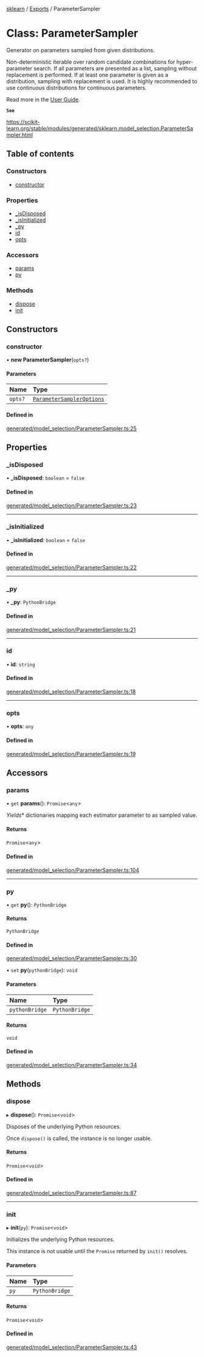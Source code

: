 [sklearn](../readme.md) / [Exports](../modules.md) / ParameterSampler

# Class: ParameterSampler

Generator on parameters sampled from given distributions.

Non-deterministic iterable over random candidate combinations for hyper- parameter search. If all parameters are presented as a list, sampling without replacement is performed. If at least one parameter is given as a distribution, sampling with replacement is used. It is highly recommended to use continuous distributions for continuous parameters.

Read more in the [User Guide](../grid_search.html#grid-search).

**`See`**

https://scikit-learn.org/stable/modules/generated/sklearn.model_selection.ParameterSampler.html

## Table of contents

### Constructors

- [constructor](ParameterSampler.md#constructor)

### Properties

- [\_isDisposed](ParameterSampler.md#_isdisposed)
- [\_isInitialized](ParameterSampler.md#_isinitialized)
- [\_py](ParameterSampler.md#_py)
- [id](ParameterSampler.md#id)
- [opts](ParameterSampler.md#opts)

### Accessors

- [params](ParameterSampler.md#params)
- [py](ParameterSampler.md#py)

### Methods

- [dispose](ParameterSampler.md#dispose)
- [init](ParameterSampler.md#init)

## Constructors

### constructor

• **new ParameterSampler**(`opts?`)

#### Parameters

| Name | Type |
| :------ | :------ |
| `opts?` | [`ParameterSamplerOptions`](../interfaces/ParameterSamplerOptions.md) |

#### Defined in

[generated/model_selection/ParameterSampler.ts:25](https://github.com/transitive-bullshit/scikit-learn-ts/blob/367336a/packages/sklearn/src/generated/model_selection/ParameterSampler.ts#L25)

## Properties

### \_isDisposed

• **\_isDisposed**: `boolean` = `false`

#### Defined in

[generated/model_selection/ParameterSampler.ts:23](https://github.com/transitive-bullshit/scikit-learn-ts/blob/367336a/packages/sklearn/src/generated/model_selection/ParameterSampler.ts#L23)

___

### \_isInitialized

• **\_isInitialized**: `boolean` = `false`

#### Defined in

[generated/model_selection/ParameterSampler.ts:22](https://github.com/transitive-bullshit/scikit-learn-ts/blob/367336a/packages/sklearn/src/generated/model_selection/ParameterSampler.ts#L22)

___

### \_py

• **\_py**: `PythonBridge`

#### Defined in

[generated/model_selection/ParameterSampler.ts:21](https://github.com/transitive-bullshit/scikit-learn-ts/blob/367336a/packages/sklearn/src/generated/model_selection/ParameterSampler.ts#L21)

___

### id

• **id**: `string`

#### Defined in

[generated/model_selection/ParameterSampler.ts:18](https://github.com/transitive-bullshit/scikit-learn-ts/blob/367336a/packages/sklearn/src/generated/model_selection/ParameterSampler.ts#L18)

___

### opts

• **opts**: `any`

#### Defined in

[generated/model_selection/ParameterSampler.ts:19](https://github.com/transitive-bullshit/scikit-learn-ts/blob/367336a/packages/sklearn/src/generated/model_selection/ParameterSampler.ts#L19)

## Accessors

### params

• `get` **params**(): `Promise`<`any`\>

*Yields** dictionaries mapping each estimator parameter to as sampled value.

#### Returns

`Promise`<`any`\>

#### Defined in

[generated/model_selection/ParameterSampler.ts:104](https://github.com/transitive-bullshit/scikit-learn-ts/blob/367336a/packages/sklearn/src/generated/model_selection/ParameterSampler.ts#L104)

___

### py

• `get` **py**(): `PythonBridge`

#### Returns

`PythonBridge`

#### Defined in

[generated/model_selection/ParameterSampler.ts:30](https://github.com/transitive-bullshit/scikit-learn-ts/blob/367336a/packages/sklearn/src/generated/model_selection/ParameterSampler.ts#L30)

• `set` **py**(`pythonBridge`): `void`

#### Parameters

| Name | Type |
| :------ | :------ |
| `pythonBridge` | `PythonBridge` |

#### Returns

`void`

#### Defined in

[generated/model_selection/ParameterSampler.ts:34](https://github.com/transitive-bullshit/scikit-learn-ts/blob/367336a/packages/sklearn/src/generated/model_selection/ParameterSampler.ts#L34)

## Methods

### dispose

▸ **dispose**(): `Promise`<`void`\>

Disposes of the underlying Python resources.

Once `dispose()` is called, the instance is no longer usable.

#### Returns

`Promise`<`void`\>

#### Defined in

[generated/model_selection/ParameterSampler.ts:87](https://github.com/transitive-bullshit/scikit-learn-ts/blob/367336a/packages/sklearn/src/generated/model_selection/ParameterSampler.ts#L87)

___

### init

▸ **init**(`py`): `Promise`<`void`\>

Initializes the underlying Python resources.

This instance is not usable until the `Promise` returned by `init()` resolves.

#### Parameters

| Name | Type |
| :------ | :------ |
| `py` | `PythonBridge` |

#### Returns

`Promise`<`void`\>

#### Defined in

[generated/model_selection/ParameterSampler.ts:43](https://github.com/transitive-bullshit/scikit-learn-ts/blob/367336a/packages/sklearn/src/generated/model_selection/ParameterSampler.ts#L43)
